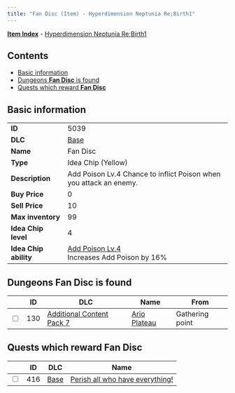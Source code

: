 ```yaml
---
title: "Fan Disc (Item) - Hyperdimension Neptunia Re;Birth1"
---
```


[**Item Index**](/neptunia/rb1/item/index.html) - [Hyperdimension Neptunia Re;Birth1](/neptunia/rb1)

## Contents

- [Basic information](#basic-information)
- [Dungeons **Fan Disc** is found](#dungeons-fan-disc-is-found)
- [Quests which reward **Fan Disc**](#quests-which-reward-fan-disc)

## Basic information

|   |   |
| -- | -- |
| **ID** | 5039 |
| **DLC** | [Base](/neptunia/rb1/dlc/1-base.html) |
| **Name** | Fan Disc |
| **Type** | Idea Chip (Yellow) |
| **Description** | Add Poison Lv.4 Chance to inflict Poison when you attack an enemy. |
| **Buy Price** | 0 |
| **Sell Price** | 10 |
| **Max inventory** | 99 |
| **Idea Chip level** | 4 |
| **Idea Chip ability** | [Add Poison Lv.4](/neptunia/rb1/avatar/1-9538-add-poison-lv-4.html)<br />Increases Add Poison by 16% |


## Dungeons **Fan Disc** is found

|    | ID | DLC | Name | From |
| -- | -- | --- | ---- | ---- |
| <input type="checkbox" id="rb1-dungeon-16-130" class="trackbox" /> | 130 | [Additional Content Pack 7](/neptunia/rb1/dlc/16-pack7.html) | [Ario Plateau](/neptunia/rb1/dungeon/16-130-ario-plateau.html) | Gathering point |


## Quests which reward **Fan Disc**

|    | ID | DLC | Name |
| -- | -- | --- | ---- |
| <input type="checkbox" id="rb1-quest-1-416" class="trackbox" /> | 416 | [Base](/neptunia/rb1/dlc/1-base.html) | [Perish all who have everything!](/neptunia/rb1/quest/1-416-perish-all-who-have-everything.html) |

